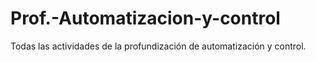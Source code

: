 # Prof.-Automatizacion-y-control
Todas las actividades de la profundización de automatización y control.
